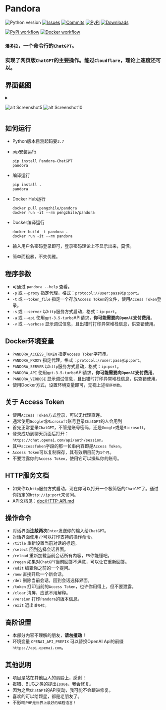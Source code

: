 # Pandora

![Python version](https://img.shields.io/badge/python-%3E%3D3.7-green)
[![Issues](https://img.shields.io/github/issues-raw/pengzhile/pandora)](https://github.com/pengzhile/pandora/issues)
[![Commits](https://img.shields.io/github/last-commit/pengzhile/pandora/master)](https://github.com/pengzhile/pandora/commits/master)
[![PyPi](https://img.shields.io/pypi/v/pandora-chatgpt.svg)](https://pypi.python.org/pypi/pandora-chatgpt)
[![Downloads](https://static.pepy.tech/badge/pandora-chatgpt)](https://pypi.python.org/pypi/pandora-chatgpt)

[![PyPi workflow](https://github.com/pengzhile/pandora/actions/workflows/python-publish.yml/badge.svg)](https://github.com/pengzhile/pandora/actions/workflows/python-publish.yml)
[![Docker workflow](https://github.com/pengzhile/pandora/actions/workflows/docker-publish.yml/badge.svg)](https://github.com/pengzhile/pandora/actions/workflows/docker-publish.yml)

### `潘多拉`，一个命令行的`ChatGPT`。

### 实现了网页版`ChatGPT`的主要操作。能过`Cloudflare`，理论上速度还可以。

## 界面截图

  <details>

  <summary>

  ![alt Screenshot5](https://github.com/pengzhile/pandora/raw/master/doc/images/s05.png)
  ![alt Screenshot10](https://github.com/pengzhile/pandora/raw/master/doc/images/s10.jpeg)

  </summary>

  ![alt Screenshot1](https://github.com/pengzhile/pandora/raw/master/doc/images/s01.png)
  ![alt Screenshot2](https://github.com/pengzhile/pandora/raw/master/doc/images/s02.png)
  ![alt Screenshot3](https://github.com/pengzhile/pandora/raw/master/doc/images/s03.png)
  ![alt Screenshot4](https://github.com/pengzhile/pandora/raw/master/doc/images/s04.png)
  ![alt Screenshot6](https://github.com/pengzhile/pandora/raw/master/doc/images/s06.png)
  ![alt Screenshot11](https://github.com/pengzhile/pandora/raw/master/doc/images/s11.jpeg)

  </details>

## 如何运行

* Python版本目测起码要`3.7`

* pip安装运行

  ```shell
  pip install Pandora-ChatGPT
  pandora
  ```

* 编译运行

  ```shell
  pip install .
  pandora
  ```

* Docker Hub运行

  ```shell
  docker pull pengzhile/pandora
  docker run -it --rm pengzhile/pandora
  ```

* Docker编译运行

  ```shell
  docker build -t pandora .
  docker run -it --rm pandora
  ```

* 输入用户名密码登录即可，登录密码理论上不显示出来，莫慌。
* 简单而粗暴，不失优雅。

## 程序参数

* 可通过 `pandora --help` 查看。
* `-p` 或 `--proxy` 指定代理，格式：`protocol://user:pass@ip:port`。
* `-t` 或 `--token_file` 指定一个存放`Access Token`的文件，使用`Access Token`登录。
* `-s` 或 `--server` 以`http`服务方式启动，格式：`ip:port`。
* `-a` 或 `--api` 使用`gpt-3.5-turbo`API请求，**你可能需要向`OpenAI`支付费用**。
* `-v` 或 `--verbose` 显示调试信息，且出错时打印异常堆栈信息，供查错使用。

## Docker环境变量

* `PANDORA_ACCESS_TOKEN` 指定`Access Token`字符串。
* `PANDORA_PROXY` 指定代理，格式：`protocol://user:pass@ip:port`。
* `PANDORA_SERVER` 以`http`服务方式启动，格式：`ip:port`。
* `PANDORA_API` 使用`gpt-3.5-turbo`API请求，**你可能需要向`OpenAI`支付费用**。
* `PANDORA_VERBOSE` 显示调试信息，且出错时打印异常堆栈信息，供查错使用。
* 使用Docker方式，设置环境变量即可，无视上述`程序参数`。

## 关于 Access Token

* 使用`Access Token`方式登录，可以无代理直连。
* 通常使用`Google`或`Microsoft`账号登录`ChatGPT`的人会用到
* 首先正常登录`ChatGPT`，不管是账号密码，还是`Google`或是`Microsoft`。
* 登录成功到聊天页面后打开：`https://chat.openai.com/api/auth/session`。
* 其中`accessToken`字段的那一长串内容即是`Access Token`。
* `Access Token`可以复制保存，其有效期目前为`1个月`。
* 不要泄露你的`Access Token`，使用它可以操纵你的账号。

## HTTP服务文档

* 如果你以`http`服务方式启动，现在你可以打开一个极简版的`ChatGPT`了。通过你指定的`http://ip:port`来访问。
* API文档见：[doc/HTTP-API.md](https://github.com/pengzhile/pandora/blob/master/doc/HTTP-API.md)

## 操作命令

* 对话界面**连敲两次**`Enter`发送你的输入给`ChatGPT`。
* 对话界面使用`/?`可以打印支持的操作命令。
* `/title` 重新设置当前对话的标题。
* `/select` 回到选择会话界面。
* `/reload` 重新加载当前会话所有内容，`F5`你能懂吧。
* `/regen` 如果对`ChatGPT`当前回答不满意，可以让它重新回答。
* `/edit` 编辑你之前的一个提问。
* `/new` 直接开启一个新会话。
* `/del` 删除当前会话，回到会话选择界面。
* `/token` 打印当前的`Access Token`，也许你用得上，但不要泄露。
* `/clear` 清屏，应该不用解释。
* `/version` 打印`Pandora`的版本信息。
* `/exit` 退出`潘多拉`。

## 高阶设置

* 本部分内容不理解的朋友，**请勿擅动！**
* 环境变量 `OPENAI_API_PREFIX` 可以替换OpenAI Api的前缀`https://api.openai.com`。

## 其他说明

* 项目是站在其他巨人的肩膀上，感谢！
* 报错、BUG之类的提出`Issue`，我会修复。
* 因为之后`ChatGPT`的API变动，我可能不会跟进修复。
* 喜欢的可以给颗星，都是老朋友了。
* 不影响`PHP是世界上最好的编程语言！`
 